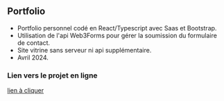 ## Portfolio

- Portfolio personnel codé en React/Typescript avec Saas et Bootstrap.
- Utilisation de l'api Web3Forms pour gérer la soumission du formulaire de contact.
- Site vitrine sans serveur ni api supplémentaire.
- Avril 2024.

### Lien vers le projet en ligne

[lien à cliquer](https://portfolio-jacques-granarolo.netlify.app)